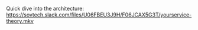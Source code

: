 Quick dive into the architecture: https://sovtech.slack.com/files/U06FBEU3J9H/F06JCAX5G3T/yourservice-theory.mkv